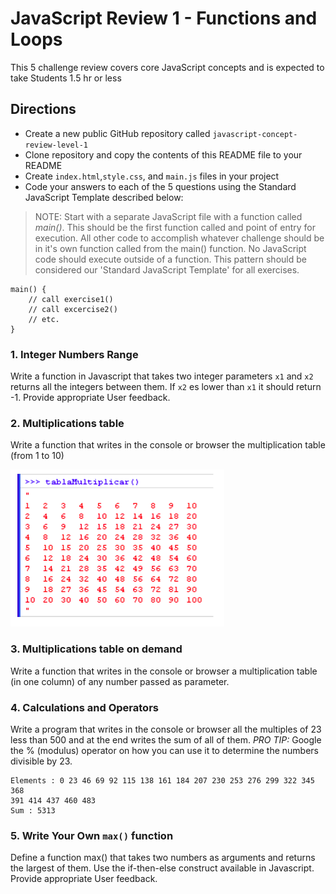 # JavaScript Review 1 - Functions and Loops
This 5 challenge review covers core JavaScript concepts and is expected to take Students 1.5 hr or less

## Directions
* Create a new public GitHub repository called `javascript-concept-review-level-1`
* Clone repository and copy the contents of this README file to your README 
* Create `index.html`,`style.css`, and `main.js` files in your project
* Code your answers to each of the 5 questions using the Standard JavaScript Template described below:

> NOTE: Start with a separate JavaScript file with a function called *main()*. This should be the first function called and point of entry for execution. All other code to accomplish whatever challenge should be in it's own function called from the main() function. No JavaScript code should execute outside of a function. This pattern should be considered our 'Standard JavaScript Template' for all exercises.
```
main() {
    // call exercise1()
    // call excercise2()
    // etc.
}
```


### 1. Integer Numbers Range

Write a function in Javascript that takes two integer parameters `x1` and `x2` returns all the integers between them. If `x2` es lower than `x1` it should return -1. Provide appropriate User feedback.

### 2. Multiplications table

Write a function that writes in the console or browser the multiplication table (from 1 to 10)

![multiplication](./multiplication-table.png?raw=true)


### 3. Multiplications table on demand

Write a function that writes in the console or browser a multiplication table (in one column) of any number passed as parameter.

### 4. Calculations and Operators

Write a program that writes in the console or browser all the multiples of 23 less than 500 and at the end writes the sum of all of them. *PRO TIP:* Google the % (modulus) operator on how you can use it to determine the numbers divisible by 23.

    Elements : 0 23 46 69 92 115 138 161 184 207 230 253 276 299 322 345 368
    391 414 437 460 483
    Sum : 5313

### 5. Write Your Own `max()` function

Define a function max() that takes two numbers as arguments and returns the largest of them. Use the if-then-else construct available in Javascript. Provide appropriate User feedback.




